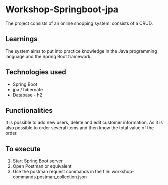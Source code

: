 
# Workshop-Springboot-jpa

The project consists of an online shopping system. consists of a CRUD.

## Learnings

The system aims to put into practice knowledge in the Java programming language and the Spring Boot framework.

## Technologies used
- Spring Boot
- jpa / hibernate
- Database - h2

## Functionalities

It is possible to add new users, delete and edit customer information. As it is also possible to order several items and then know the total value of the order.

## To execute

1. Start Spring Boot server
2. Open Postman or equivalent
3. Use the postman request commands in the file: workshop-commands.postman_collection.json
